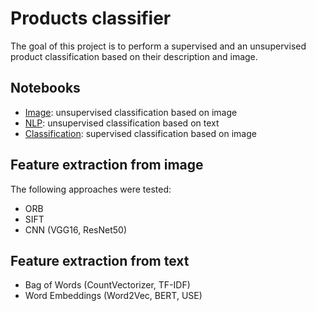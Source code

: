 # Products classifier
The goal of this project is to perform a supervised and an unsupervised product classification based on their description and image.

## Notebooks
- [Image](Image.ipynb): unsupervised classification based on image
- [NLP](NLP.ipynb): unsupervised classification based on text
- [Classification](Classification.ipynb): supervised classification based on image


## Feature extraction from image
The following approaches were tested:
- ORB
- SIFT
- CNN (VGG16, ResNet50)

## Feature extraction from text
- Bag of Words (CountVectorizer, TF-IDF)
- Word Embeddings (Word2Vec, BERT, USE)




